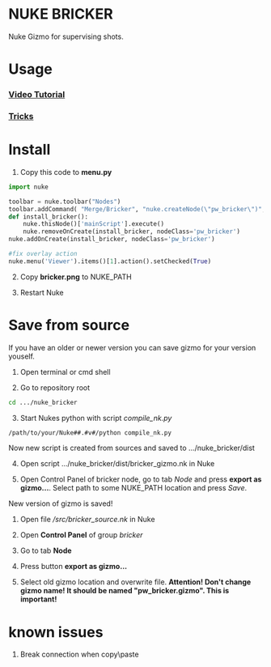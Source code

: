 # NUKE BRICKER

Nuke Gizmo for supervising shots.

# Usage
### [Video Tutorial](https://youtu.be/z18xjO2nJfg)

### [Tricks](https://youtu.be/TFQaIXKqf1Q)

# Install

1. Copy this code to __menu.py__

```python
import nuke

toolbar = nuke.toolbar("Nodes")
toolbar.addCommand( "Merge/Bricker", "nuke.createNode(\"pw_bricker\")", icon="bricker.png")
def install_bricker():
    nuke.thisNode()['mainScript'].execute()
    nuke.removeOnCreate(install_bricker, nodeClass='pw_bricker')
nuke.addOnCreate(install_bricker, nodeClass='pw_bricker')

#fix overlay action
nuke.menu('Viewer').items()[1].action().setChecked(True)
```

2. Copy __bricker.png__ to NUKE_PATH

3. Restart Nuke


# Save from source

If you have an older or newer version you can save gizmo for your version youself.

1. Open terminal or cmd shell

2. Go to repository root

```bash
cd .../nuke_bricker
```

3. Start Nukes python with script *compile_nk.py*

```bash
/path/to/your/Nuke##.#v#/python compile_nk.py
```

Now new script is created from sources and saved to .../nuke_bricker/dist

4. Open script .../nuke_bricker/dist/bricker_gizmo.nk in Nuke

5. Open Control Panel of bricker node, go to tab *Node* and press __export as gizmo...__.
Select path to some NUKE_PATH location and press *Save*.

New version of gizmo is saved!


1. Open file */src/bricker_source.nk* in Nuke

2. Open **Control Panel** of group *bricker*

3. Go to tab **Node**

4. Press button **export as gizmo...**

5. Select old gizmo location and overwrite file.
**Attention! Don't change gizmo name! It should be named "pw_bricker.gizmo". This is important!**


# known issues

1. Break connection when copy\paste